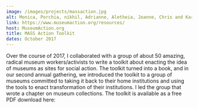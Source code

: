 ```yaml
---
image: /images/projects/massaction.jpg
alt: Monica, Porchia, nikhil, Adrianne, Aletheia, Joanne, Chris and Karleen sitting on a stage speaking at MASS Action year two.
link: https://www.museumaction.org/resources/
host: MuseumAction.org
title: MASS Action Toolkit
dates: October 2017
---
```

Over the course of 2017, I collaborated with a group of about 50 amazing, radical museum workers/activists to write a toolkit about enacting the idea of museums as sites for social action. The toolkit turned into a book, and in our second annual gathering, we introduced the toolkit to a group of museums committed to taking it back to their home institutions and using the tools to enact transformation of their institutions. I led the group that wrote a chapter on museum collections. The toolkit is available as a free PDF download here:
